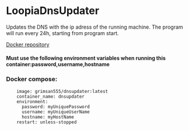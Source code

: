 # LoopiaDnsUpdater
Updates the DNS with the ip adress of the running machine. The program will run every 24h, starting from program start.

[Docker repository](https://hub.docker.com/repository/docker/grimsan555/dnsupdater)

#### Must use the following environment variables when running this container:password,username,hostname

### Docker compose:

```dnsupdater:
    image: grimsan555/dnsupdater:latest
    container_name: dnsupdater
    environment:
      password: myUniquePassword
      username: myUniqueUserName
      hostname: myHostName
    restart: unless-stopped 
```


